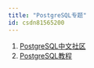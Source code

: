 ```yaml
---
title: "PostgreSQL专题"
id: csdn81565200
---
```


1.  [PostgreSQL中文社区](http://www.postgres.cn/index.php/home)
2.  [PostgreSQL教程](https://www.yiibai.com/postgresql/)